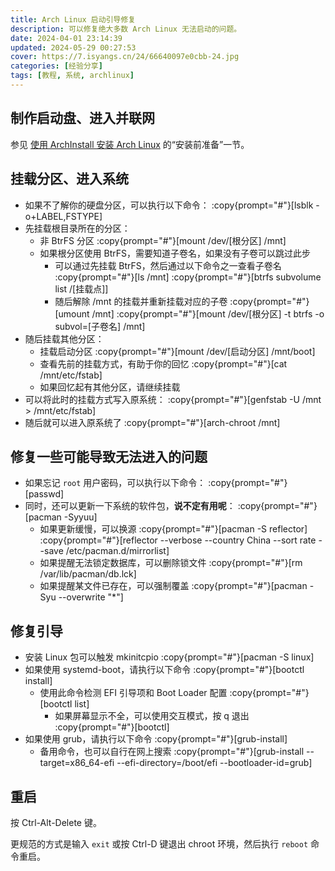 ```yaml
---
title: Arch Linux 启动引导修复
description: 可以修复绝大多数 Arch Linux 无法启动的问题。
date: 2024-04-01 23:14:39
updated: 2024-05-29 00:27:53
cover: https://7.isyangs.cn/24/66640097e0cbb-24.jpg
categories: [经验分享]
tags: [教程, 系统, archlinux]
---
```


## 制作启动盘、进入并联网

参见 [使用 ArchInstall 安装 Arch Linux](/2023/archinstall-guide) 的“安装前准备”一节。

## 挂载分区、进入系统

- 如果不了解你的硬盘分区，可以执行以下命令：
  :copy{prompt="#"}[lsblk -o+LABEL,FSTYPE]
- 先挂载根目录所在的分区：
  - 非 BtrFS 分区
    :copy{prompt="#"}[mount /dev/[根分区] /mnt]
  - 如果根分区使用 BtrFS，需要知道子卷名，如果没有子卷可以跳过此步
    - 可以通过先挂载 BtrFS，然后通过以下命令之一查看子卷名
      :copy{prompt="#"}[ls /mnt]
      :copy{prompt="#"}[btrfs subvolume list /[挂载点]]
    - 随后解除 /mnt 的挂载并重新挂载对应的子卷
      :copy{prompt="#"}[umount /mnt]
      :copy{prompt="#"}[mount /dev/[根分区] -t btrfs -o subvol=[子卷名] /mnt]
- 随后挂载其他分区：
  - 挂载启动分区
    :copy{prompt="#"}[mount /dev/[启动分区] /mnt/boot]
  - 查看先前的挂载方式，有助于你的回忆
    :copy{prompt="#"}[cat /mnt/etc/fstab]
  - 如果回忆起有其他分区，请继续挂载
- 可以将此时的挂载方式写入原系统：
  :copy{prompt="#"}[genfstab -U /mnt > /mnt/etc/fstab]
- 随后就可以进入原系统了
  :copy{prompt="#"}[arch-chroot /mnt]

## 修复一些可能导致无法进入的问题

- 如果忘记 `root` 用户密码，可以执行以下命令：
  :copy{prompt="#"}[passwd]
- 同时，还可以更新一下系统的软件包，**说不定有用呢**：
  :copy{prompt="#"}[pacman -Syyuu]
  - 如果更新缓慢，可以换源
  :copy{prompt="#"}[pacman -S reflector]
  :copy{prompt="#"}[reflector --verbose --country China --sort rate --save /etc/pacman.d/mirrorlist]
  - 如果提醒无法锁定数据库，可以删除锁文件
  :copy{prompt="#"}[rm /var/lib/pacman/db.lck]
  - 如果提醒某文件已存在，可以强制覆盖
  :copy{prompt="#"}[pacman -Syu --overwrite "*"]

## 修复引导

- 安装 Linux 包可以触发 mkinitcpio
  :copy{prompt="#"}[pacman -S linux]
- 如果使用 systemd-boot，请执行以下命令
  :copy{prompt="#"}[bootctl install]
  - 使用此命令检测 EFI 引导项和 Boot Loader 配置
  :copy{prompt="#"}[bootctl list]
    - 如果屏幕显示不全，可以使用交互模式，按 q 退出
    :copy{prompt="#"}[bootctl]
- 如果使用 grub，请执行以下命令
  :copy{prompt="#"}[grub-install]
  - 备用命令，也可以自行在网上搜索
  :copy{prompt="#"}[grub-install --target=x86_64-efi --efi-directory=/boot/efi --bootloader-id=grub]

## 重启

按 Ctrl-Alt-Delete 键。

更规范的方式是输入 `exit` 或按 Ctrl-D 键退出 chroot 环境，然后执行 `reboot` 命令重启。
